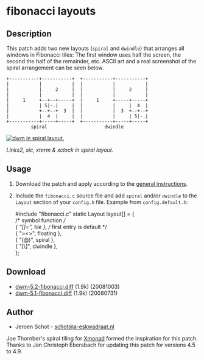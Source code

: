 fibonacci layouts
=================

Description
-----------
This patch adds two new layouts (`spiral` and `dwindle`) that arranges all
windows in Fibonacci tiles: The first window uses half the screen, the second
the half of the remainder, etc. ASCII art and a real screenshot of the spiral
arrangement can be seen below.

    +-----------+-----------+  +-----------+-----------+
    |           |           |  |           |           |
    |           |     2     |  |           |     2     |
    |           |           |  |           |           |
    |     1     +--+--+-----+  |     1     +-----+-----+
    |           | 5|-.|     |  |           |     |  4  |
    |           +--+--+  3  |  |           |  3  +--+--+
    |           |  4  |     |  |           |     | 5|-.|
    +-----------+-----+-----+  +-----------+-----+-----+
             spiral                     dwindle

[![dwm in spiral layout.](http://schot.a-eskwadraat.nl/images/dwm-spiral_small.png1)](http://schot.a-eskwadraat.nl/images/dwm-spiral.png)

*Links2, sic, xterm & xclock in spiral layout.*

Usage
-----
1. Download the patch and apply according to the [general instructions](.).
2. Include the `fibonacci.c` source file and add `spiral` and/or `dwindle` to
   the `Layout` section of your `config.h` file.
   Example from `config.default.h`:

	#include "fibonacci.c"
	static Layout layout[] = { \
		/* symbol               function */ \
		{ "[]=",                tile }, /* first entry is default */ \
		{ "><>",                floating }, \
		{ "(@)",                spiral }, \
		{ "[\\]",               dwindle }, \
	};

Download
--------
* [dwm-5.2-fibonacci.diff](http://www.aplusbi.com/dwm/dwm-5.2-fibonacci.diff) (1.9k) (20081003)
* [dwm-5.1-fibonacci.diff](http://schot.a-eskwadraat.nl/files/dwm-5.1-fibonacci.diff) (1.9k) (20080731)

Author
------
* Jeroen Schot - <schot@a-eskwadraat.nl>

Joe Thornber's spiral tiling for [Xmonad](http://www.xmonad.org) formed the
inspiration for this patch. Thanks to Jan Christoph Ebersbach for updating this
patch for versions 4.5 to 4.9.
